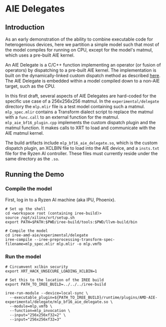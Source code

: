 # AIE Delegates

## Introduction

As an early demonstration of the ability to combine executable code for
heterogenious devices, here we partition a simple model such that most of the
model compiles for running on CPU, except for the model's matmul, which uses
a pre-built AIE kernel.

An AIE Delegate is a C/C++ function implementing an operator (or fusion of
operators) by dispatching to a pre-built AIE kernel.  The implementation is
built on the dynamically-linked custom dispatch method as described [here](https://github.com/daveliddell/iree/blob/main/samples/custom_dispatch/README.md).
The AIE Delegate is embedded within a model compiled down to a non-AIE target,
such as the CPU.

In this first draft, several aspects of AIE Delegates are hard-coded for the
specific use case of a 256x256x256 matmul.  In the `experimental/delegate`
directory the `mlp.mlir` file is a test model containing such a matmul.
`mlp_spec.mlir` contains a Transform dialect script to replace the matmul with
a `func.call` to an external function for the matmul.
`mlp_aie_bf16_plugin.cpp` implements the custom dispatch plugin and the matmul
function.  It makes calls to XRT to load and communicate with the AIE matmul
kernel.

The build artifacts include `mlp_bf16_aie_delegate.so`, which is the custom
dispatch plugin, an XCLBIN file to load into the AIE device, and a `insts.txt`
file for the Ryzen AI controller.  These files must currently reside under the
same directory as the `.so`.

## Running the Demo

### Compile the model

First, log in to a Ryzen AI machine (aka IPU, Phoenix).

```
# Set up the shell
cd <workspace root (containing iree-build)>
source /opt/xilinx/xrt/setup.sh
export PATH=$PATH:$PWD/iree-build/tools:$PWD/llvm-build/bin

# Compile the model
cd iree-amd-aie/experimental/delegate
iree-compile --iree-preprocessing-transform-spec-filename=mlp_spec.mlir mlp.mlir -o mlp.vmfb
```

### Run the model

```
# Circumvent xclbin security
export XRT_HACK_UNSECURE_LOADING_XCLBIN=1

# Set this to the location of the IREE build
export PATH_TO_IREE_BUILD=../../../iree-build

iree-run-module --device=local-sync \
  --executable_plugin=${PATH_TO_IREE_BUILD}/runtime/plugins/AMD-AIE-experimental/delegate/mlp_bf16_aie_delegate.so \
  --module=mlp.vmfb \
  --function=mlp_invocation \
  --input="256x256xf32=2" \
  --input="256x256xf32=3"
```